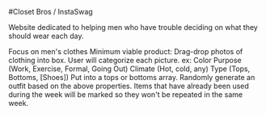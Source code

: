 #Closet Bros / InstaSwag

Website dedicated to helping men who have trouble deciding on what they should wear each day.

Focus on men's clothes
Minimum viable product:
  Drag-drop photos of clothing into box.
  User will categorize each picture.
    ex: Color
        Purpose (Work, Exercise, Formal, Going Out)
        Climate (Hot, cold, any)
        Type (Tops, Bottoms, [Shoes])
          Put into a tops or bottoms array.
  Randomly generate an outfit based on the above properties.
    Items that have already been used during the week will be marked so they won't be repeated in the same week.
